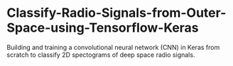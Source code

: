# Classify-Radio-Signals-from-Outer-Space-using-Tensorflow-Keras
Building and training a convolutional neural network (CNN) in Keras from scratch to classify 2D spectograms of deep space radio signals. 
